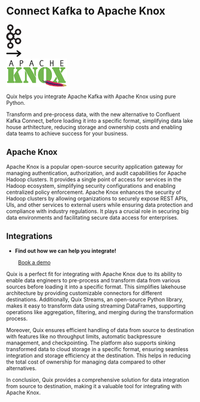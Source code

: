 # Connect Kafka to Apache Knox

<div class="connect-images cards blog-grid-card" markdown>
<div>
<img src="../images/kafka_logo.png" width="40px" />
</div>
<div>
<img src="../images/arrow.svg" width="40px" />
</div>
<div>
<img src="./images/apache-knox_1.jpg" />
</div>
</div>

Quix helps you integrate Apache Kafka with Apache Knox using pure Python.

Transform and pre-process data, with the new alternative to Confluent Kafka Connect, before loading it into a specific format, simplifying data lake house arthitecture, reducing storage and ownership costs and enabling data teams to achieve success for your business.

## Apache Knox

Apache Knox is a popular open-source security application gateway for managing authentication, authorization, and audit capabilities for Apache Hadoop clusters. It provides a single point of access for services in the Hadoop ecosystem, simplifying security configurations and enabling centralized policy enforcement. Apache Knox enhances the security of Hadoop clusters by allowing organizations to securely expose REST APIs, UIs, and other services to external users while ensuring data protection and compliance with industry regulations. It plays a crucial role in securing big data environments and facilitating secure data access for enterprises.

## Integrations

<div class="grid cards" markdown>

- __Find out how we can help you integrate!__

    <a class="md-button md-button--primary" href="https://share.hsforms.com/1iW0TmZzKQMChk0lxd_tGiw4yjw2?__hstc=175542013.2303933fbd746c0ac86d9ccbe9bc9100.1728383268831.1729603416735.1729620918855.31&__hssc=175542013.1.1729620918855&__hsfp=2132701734" target="_blank" style="margin:.5rem;">Book a demo</a>

</div>


Quix is a perfect fit for integrating with Apache Knox due to its ability to enable data engineers to pre-process and transform data from various sources before loading it into a specific format. This simplifies lakehouse architecture by providing customizable connectors for different destinations. Additionally, Quix Streams, an open-source Python library, makes it easy to transform data using streaming DataFrames, supporting operations like aggregation, filtering, and merging during the transformation process.

Moreover, Quix ensures efficient handling of data from source to destination with features like no throughput limits, automatic backpressure management, and checkpointing. The platform also supports sinking transformed data to cloud storage in a specific format, ensuring seamless integration and storage efficiency at the destination. This helps in reducing the total cost of ownership for managing data compared to other alternatives.

In conclusion, Quix provides a comprehensive solution for data integration from source to destination, making it a valuable tool for integrating with Apache Knox.

